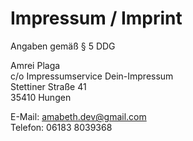 # Impressum / Imprint

Angaben gemäß § 5 DDG

Amrei Plaga\
c/o Impressumservice Dein-Impressum\
Stettiner Straße 41\
35410 Hungen

E-Mail: amabeth.dev@gmail.com\
Telefon: 06183 8039368
